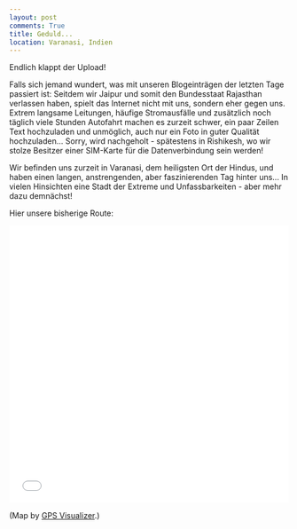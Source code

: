```yaml
---
layout: post
comments: True
title: Geduld...
location: Varanasi, Indien
---
```

<p>
Endlich klappt der Upload!
</p>
<p>
Falls sich jemand wundert, was mit unseren Blogeinträgen der letzten Tage passiert ist: Seitdem wir Jaipur und somit den Bundesstaat Rajasthan verlassen haben, spielt das Internet nicht mit uns, sondern eher gegen uns. Extrem langsame Leitungen, häufige Stromausfälle und zusätzlich noch täglich viele Stunden Autofahrt machen es zurzeit schwer, ein paar Zeilen Text hochzuladen und unmöglich, auch nur ein Foto in guter Qualität hochzuladen... Sorry, wird nachgeholt - spätestens in Rishikesh, wo wir stolze Besitzer einer SIM-Karte für die Datenverbindung sein werden!
</p>
<p>
Wir befinden uns zurzeit in Varanasi, dem heiligsten Ort der Hindus, und haben einen langen, anstrengenden, aber faszinierenden Tag hinter uns... In vielen Hinsichten eine Stadt der Extreme und Unfassbarkeiten - aber mehr dazu demnächst!
</p>
<!--more-->
<p>
Hier unsere bisherige Route:
</p>
<p>
<div class="mapframe">
<iframe src="../public/gMap.html" width="100%" height="500" marginwidth="0" marginheight="0" scrolling="no" frameborder="0"> </iframe>
</div>
</p>
<p>(Map by <a href="http://www.gpsvisualizer.com/">GPS Visualizer</a>.)</p>